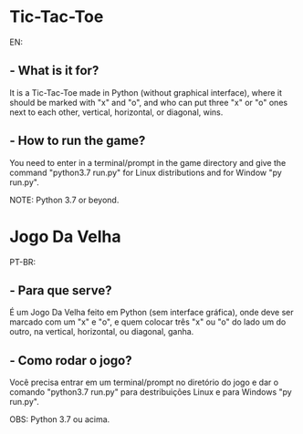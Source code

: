 <h1>Tic-Tac-Toe</h1>
<p>EN:</p>

<h2>- What is it for?</h2>
    <p>It is a Tic-Tac-Toe made in Python (without graphical interface), where it should be marked with "x" and "o", and who can put three "x" or "o" ones next to each other, vertical, horizontal, or diagonal, wins.</p>

<h2>- How to run the game?</h2>
    <p>You need to enter in a terminal/prompt in the game directory and give the command "python3.7 run.py" for Linux distributions and for Window "py run.py".</p>
    <p>NOTE: Python 3.7 or beyond.</p>


<h1>Jogo Da Velha</h1>
<p>PT-BR:</p>

<h2> - Para que serve?</h2>
    <p> É um Jogo Da Velha feito em Python (sem interface gráfica), onde deve ser marcado com um "x" e "o", e quem colocar três "x" ou "o" do lado um do outro, na vertical, horizontal, ou diagonal, ganha.</p>

<h2>- Como rodar o jogo?</h2>
    <p>Você precisa entrar em um terminal/prompt no diretório do jogo e dar o comando "python3.7 run.py" para destribuições Linux e para Windows "py run.py".</p>
    <p>OBS: Python 3.7 ou acima.</p>
